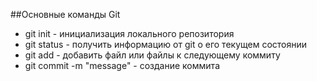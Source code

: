 ##Основные команды Git 
* git init - инициализация локального репозитория 
* git status - получить информацию от git о его текущем состоянии 
* git add - добавить файл или файлы к следующему коммиту 
* git commit -m "message" - создание коммита